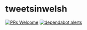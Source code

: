 # tweetsinwelsh


[![PRs Welcome](https://img.shields.io/badge/PR-is%20merged-blue.svg)](https://github.com/robertdpowell/tweetsinwelsh/pulls)
[![dependabot alerts](https://img.shields.io/github/dependabot/robertdpowell/tweetsinwelsh/gh-pages?label=dependabot%20alerts)](https://github.com/robertdpowell/tweetsinwelsh/network/alerts)
 

